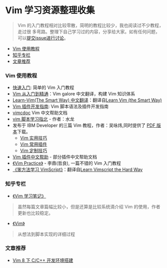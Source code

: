# Vim 学习资源整理收集

> Vim 的入门教程相对比较零散，简明的教程比较少，我也阅读过不少教程，走过很
> 多弯路。整理下自己学习过的内容，分享给大家。如有任何问题，可以[提交issue进行讨论](https://github.com/wsdjeg/hello-vim/issues/new)。

<!-- vim-markdown-toc GFM -->

- [Vim 使用教程](#vim-使用教程)
- [知乎专栏](#知乎专栏)
- [文章推荐](#文章推荐)

<!-- vim-markdown-toc -->

### Vim 使用教程

- [快速入门](quick-start-guide.md): 简单的 Vim 入门教程
- [Vim 从入门到精通](https://github.com/wsdjeg/vim-galore-zh_cn)：Vim galore 中文翻译，构建 Vim 知识体系
- [Learn-Vim(The Smart Way) 中文翻译](https://github.com/wsdjeg/Learn-Vim_zh_cn)：翻译自[Learn Vim (the Smart Way)](https://github.com/iggredible/Learn-Vim)
- [Vim 插件开发指南](https://github.com/wsdjeg/vim-plugin-dev-guide): Vim 脚本语法及插件开发指南
- [vimcdoc](https://github.com/yianwillis/vimcdoc) Vim 中文帮助文档
- [vim 脚本学习指北](https://github.com/lymslive/vimllearn/blob/master/content.md) - 作者：水龙
- 发布于 IBM Developer 的三篇 Vim 教程，作者：吴咏炜,同时提供了 [PDF 版本](http://wyw.dcweb.cn/download.asp?path=vim&file=VimArticle.pdf)下载。
  - [Vim 实用技巧](http://www.ibm.com/developerworks/cn/linux/l-tip-vim1/)
  - [Vim 常用插件](http://www.ibm.com/developerworks/cn/linux/l-tip-vim2/)
  - [Vim 定制技巧](http://www.ibm.com/developerworks/cn/linux/l-tip-vim3/)
- [Vim 插件中文帮助](https://github.com/vimcn) - 部分插件中文帮助文档
- [《Vim Practice》](https://github.com/oldratlee/vim-practice) - 李鼎(哲良), 一篇不错的 Vim 入门教程
- [《笨方法学习 VimScript》](https://huhuang03.gitbooks.io/learnvimscriptthehardway/content/)：翻译自[Learn Vimscript the Hard Way](https://learnvimscriptthehardway.stevelosh.com/)

### 知乎专栏

- [《Vim 学习笔记》](https://zhuanlan.zhihu.com/learn-vim)

> 虽然每篇文章篇幅比较小，但是还算是比较系统滴介绍 Vim 的使用，作者更新也比较稳定。

- [《Vim》](https://zhuanlan.zhihu.com/vimrc)

> 从想法到脚本实现的详细过程

### 文章推荐

- [Vim 8 下 C/C++ 开发环境搭建](http://www.skywind.me/blog/archives/2084)
